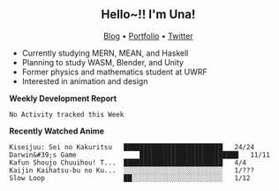 <h2 align="center">
  Hello~!! I'm Una!
</h2>

<p align="center">
  <a href="https://anarchy.website/">Blog</a> &bull;
  <a href="https://una-ada.github.io/">Portfolio</a> &bull;
  <a href="https://twitter.com/unaxiii">Twitter</a>
</p>

- Currently studying MERN, MEAN, and Haskell
- Planning to study WASM, Blender, and Unity
- Former physics and mathematics student at UWRF
- Interested in animation and design

**Weekly Development Report**

<!--START_SECTION:waka-->
```text
No Activity tracked this Week
```
<!--END_SECTION:waka-->

**Recently Watched Anime**

<!-- RECENT-ANIME:START -->

    Kiseijuu: Sei no Kakuritsu   █████████████████████████   24/24
    Darwin&#39;s Game                █████████████████████████   11/11
    Kafun Shoujo Chuuihou! T...  █████████████████████████   4/4
    Kaijin Kaihatsu-bu no Ku...  ░░░░░░░░░░░░░░░░░░░░░░░░░   1/???
    Slow Loop                    ██░░░░░░░░░░░░░░░░░░░░░░░   1/12
<!-- RECENT-ANIME:END -->
